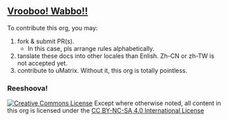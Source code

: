 ## [Vrooboo! Wabbo!!](https://umatrix-rules.github.io/#ovagarava---toc)

To contribute this org, you may:

1. fork & submit PR(s).
    - In this case, pls arrange rules alphabetically.
2. tanslate these docs into other locales than Enlish. Zh-CN or zh-TW is not accepted yet.
3. contribute to uMatrix. Without it, this org is totally pointless.

### Reeshoova!
<a rel="license" href="http://creativecommons.org/licenses/by-nc-sa/4.0/"><img alt="Creative Commons License" style="border-width:0" src="https://i.creativecommons.org/l/by-nc-sa/4.0/88x31.png" /></a>
Except where otherwise noted, all content in this org is licensed under the <a rel="license" href="http://creativecommons.org/licenses/by-nc-sa/4.0/">CC BY-NC-SA 4.0 International License</a>
